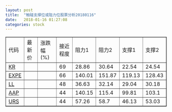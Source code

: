 ```yaml
---
layout: post
title:  "触碰支撑位或阻力位股票分析20180116"
date:   2018-01-16 01:27:08
categories: stock
---
```

<script type="text/javascript">
var stockList = []
stockList.push('gb_kr');
stockList.push('gb_expe');
stockList.push('gb_ll');
stockList.push('gb_aap');
stockList.push('gb_urs');
</script>
<table border="1">
 <tr>
 <td>代码</td>
 <td>最新价</td>
 <td>涨跌幅(%)</td>
 <td>接近程度</td>
 <td>阻力1</td>
 <td>阻力2</td>
 <td>支撑1</td>
 <td>支撑2</td>
</tr>
  <tr id="kr" class="red">
  <td><a href="http://stock.finance.sina.com.cn/usstock/quotes/KR.html" target="_blank">KR</a></td><td></td><td></td><td>69</td><td>28.86</td><td>30.64</td><td>22.54</td><td>24.54</td></tr>
  <tr id="expe" class="green">
  <td><a href="http://stock.finance.sina.com.cn/usstock/quotes/EXPE.html" target="_blank">EXPE</a></td><td></td><td></td><td>66</td><td>140.01</td><td>151.87</td><td>119.13</td><td>128.43</td></tr>
  <tr id="ll" class="green">
  <td><a href="http://stock.finance.sina.com.cn/usstock/quotes/LL.html" target="_blank">LL</a></td><td></td><td></td><td>48</td><td>36.63</td><td>32.14</td><td>29.04</td><td>30.18</td></tr>
  <tr id="aap" class="green">
  <td><a href="http://stock.finance.sina.com.cn/usstock/quotes/AAP.html" target="_blank">AAP</a></td><td></td><td></td><td>44</td><td>140.15</td><td>115.4</td><td>99.81</td><td>103.1</td></tr>
  <tr id="urs" class="green">
  <td><a href="http://stock.finance.sina.com.cn/usstock/quotes/URS.html" target="_blank">URS</a></td><td></td><td></td><td>44</td><td>57.26</td><td>58.7</td><td>46.13</td><td>53.03</td></tr>
</table>
